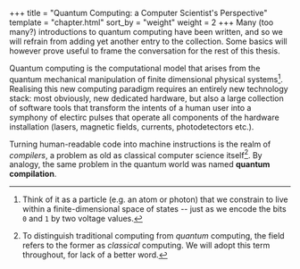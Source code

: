 +++
title = "Quantum Computing: a Computer Scientist's Perspective"
template = "chapter.html"
sort_by = "weight"
weight = 2
+++
Many (too many?) introductions to quantum computing have been written, and so
we will refrain from adding yet another entry to the collection.
Some basics will however prove useful to frame the conversation for the rest
of this thesis.

Quantum computing is the computational model that arises from the quantum
mechanical manipulation of finite dimensional physical systems[^particle].
Realising this new computing paradigm requires an entirely new technology stack:
most obviously, new dedicated hardware, but also a large collection of software
tools that transform the intents of a human user into a symphony of electirc
pulses that operate all components of the hardware installation (lasers,
magnetic fields, currents, photodetectors etc.).

Turning human-readable code into machine instructions is the realm of *compilers*,
a problem as old as classical computer science itself[^classical].
By analogy, the same problem in the quantum world was named
**quantum compilation**.


[^particle]: Think of it as a particle (e.g. an atom or photon) that we
constrain to live within a finite-dimensional space of states -- just as we
encode the bits `0` and `1` by two voltage values.
[^classical]: To distinguish traditional computing from *quantum* computing,
the field refers to the former as *classical* computing.  We will adopt this
term throughout, for lack of a better word.